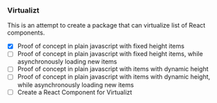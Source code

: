 ### Virtualizt

This is an attempt to create a package that can virtualize list of React components.

- [x] Proof of concept in plain javascript with fixed height items
- [ ] Proof of concept in plain javascript with fixed height items, while asynchronously loading new items
- [ ] Proof of concept in plain javascript with items with dynamic height
- [ ] Proof of concept in plain javascript with items with dynamic height, while asynchronously loading new items
- [ ] Create a React Component for Virtualizt